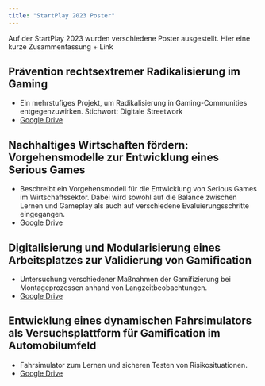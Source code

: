 ```yaml
---
title: "StartPlay 2023 Poster"
---
```


Auf der StartPlay 2023 wurden verschiedene Poster ausgestellt. Hier eine kurze Zusammenfassung + Link

## Prävention rechtsextremer Radikalisierung im Gaming

*   Ein mehrstufiges Projekt, um Radikalisierung in Gaming-Communities entgegenzuwirken. Stichwort: Digitale Streetwork
*   [Google Drive](https://drive.google.com/file/d/1uRLIGYi-YJXZx6lRrRTtBTkzEkh59pEO/view)

## Nachhaltiges Wirtschaften fördern: Vorgehensmodelle zur Entwicklung eines Serious Games

*   Beschreibt ein Vorgehensmodell für die Entwicklung von Serious Games im Wirtschaftssektor. Dabei wird sowohl auf die Balance zwischen Lernen und Gameplay als auch auf verschiedene Evaluierungsschritte eingegangen.
*   [Google Drive](https://drive.google.com/file/d/1G45NwzO9wjupFPRn7PwjnsuVrMNvBDJJ/view)

## Digitalisierung und Modularisierung eines Arbeitsplatzes zur Validierung von Gamification

*   Untersuchung verschiedener Maßnahmen der Gamifizierung bei Montageprozessen anhand von Langzeitbeobachtungen.
*   [Google Drive](https://drive.google.com/file/d/1vWrQi0umJwIJ3Y--pIMOLMb7It7QjAW6/view)

## Entwicklung eines dynamischen Fahrsimulators als Versuchsplattform für Gamification im Automobilumfeld

*   Fahrsimulator zum Lernen und sicheren Testen von Risikosituationen.
*   [Google Drive](https://drive.google.com/file/d/1g5hfJHKEELBy5Zfq5iamxEYYKb2E40IW/view)
